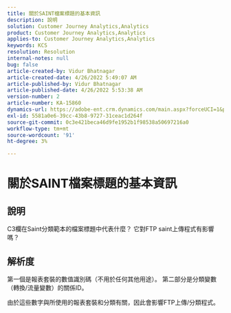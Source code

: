 ```yaml
---
title: 關於SAINT檔案標題的基本資訊
description: 說明
solution: Customer Journey Analytics,Analytics
product: Customer Journey Analytics,Analytics
applies-to: Customer Journey Analytics,Analytics
keywords: KCS
resolution: Resolution
internal-notes: null
bug: false
article-created-by: Vidur Bhatnagar
article-created-date: 4/26/2022 5:49:07 AM
article-published-by: Vidur Bhatnagar
article-published-date: 4/26/2022 5:53:38 AM
version-number: 2
article-number: KA-15860
dynamics-url: https://adobe-ent.crm.dynamics.com/main.aspx?forceUCI=1&pagetype=entityrecord&etn=knowledgearticle&id=95065292-24c5-ec11-a7b6-0022480a1004
exl-id: 5581a0e6-39cc-43b8-9727-31ceac1d264f
source-git-commit: 0c3e421beca46d9fe1952b1f98538a50697216a0
workflow-type: tm+mt
source-wordcount: '91'
ht-degree: 3%

---
```


# 關於SAINT檔案標題的基本資訊

## 說明


C3欄在Saint分類範本的檔案標題中代表什麼？ 它對FTP saint上傳程式有影響嗎？


## 解析度


第一個是報表套裝的數值識別碼（不用於任何其他用途）。 第二部分是分類變數（轉換/流量變數）的關係ID。

由於這些數字與所使用的報表套裝和分類有關，因此會影響FTP上傳/分類程式。
